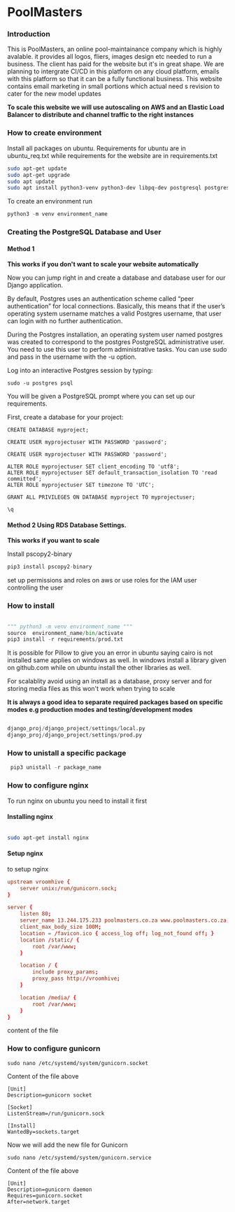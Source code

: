 # PoolMasters

### Introduction

This is PoolMasters, an online pool-maintainance company which is highly avalable. it provides all logos, fliers, images design etc needed to run a business. The client has paid for the website but it's in great shape. We are planning to intergrate  CI/CD in this platform on any cloud platform, emails with this platform so that it can be a fully functional business. This website contains email marketing in small portions which actual need s revision to cater for the new model updates

__To scale this website we will use autoscaling on AWS and an Elastic Load Balancer to distribute and channel traffic to the right instances__



### How to create environment

Install all packages on ubuntu. Requirements for ubuntu are in ubuntu_req.txt while requirements for the website are in requirements.txt

```bash
sudo apt-get update
sudo apt-get upgrade
sudo apt update
sudo apt install python3-venv python3-dev libpq-dev postgresql postgresql-contrib nginx curl
```

To create an environment run

```python
python3 -m venv environment_name
```

### Creating the PostgreSQL Database and User 

#### Method 1

__This works if you don't want to scale your website automatically__

Now you can jump right in and create a database and database user for our Django application.

By default, Postgres uses an authentication scheme called “peer authentication” for local connections. Basically, this means that if the user’s operating system username matches a valid Postgres username, that user can login with no further authentication.

During the Postgres installation, an operating system user named postgres was created to correspond to the postgres PostgreSQL administrative user. You need to use this user to perform administrative tasks. You can use sudo and pass in the username with the -u option.

Log into an interactive Postgres session by typing:

```
sudo -u postgres psql
```

You will be given a PostgreSQL prompt where you can set up our requirements.

First, create a database for your project:

```postgresql
CREATE DATABASE myproject;
```

```postgresql
CREATE USER myprojectuser WITH PASSWORD 'password';
```

```postgresql
CREATE USER myprojectuser WITH PASSWORD 'password';
```

```postgresql
ALTER ROLE myprojectuser SET client_encoding TO 'utf8';
ALTER ROLE myprojectuser SET default_transaction_isolation TO 'read committed';
ALTER ROLE myprojectuser SET timezone TO 'UTC';
```

```postgresql
GRANT ALL PRIVILEGES ON DATABASE myproject TO myprojectuser;
```

```postgresql
\q
```


#### Method 2 Using RDS Database Settings.

__This works if you want to scale__

Install pscopy2-binary

```python
pip3 install pscopy2-binary
```

set up permissions and roles on aws or use roles for the IAM user controlling the user

### How to install


```python

""" python3 -m venv environment_name """
source  environment_name/bin/activate
pip3 install -r requirements/prod.txt
```


It is possible for Pillow to give you an error in ubuntu saying cairo is not installed same applies on windows as well. In windows install a library given on github.com while on ubuntu install the other libraries as well.

For scalablity avoid using an install as a database, proxy server and for storing media files as this won't work when trying to scale

__It is always a good idea to separate required packages based on specific modes e.g production modes and testing/development modes__

```python

django_proj/django_project/settings/local.py
django_proj/django_project/settings/prod.py
```

### How to unistall a specific package

```python
 pip3 unistall -r package_name
```
### How to configure nginx

To run nginx on ubuntu you need to install it first
#### Installing nginx

```bash

sudo apt-get install nginx
```
#### Setup nginx

to setup nginx

```conf
upstream vroomhive {
    server unix:/run/gunicorn.sock;
}

server {
    listen 80;
    server_name 13.244.175.233 poolmasters.co.za www.poolmasters.co.za;
    client_max_body_size 100M;
    location = /favicon.ico { access_log off; log_not_found off; }
    location /static/ {
        root /var/www;
    }

    location / {
        include proxy_params;
        proxy_pass http://vroomhive;
    }

    location /media/ {
        root /var/www;
    }
}
```
content of the file

### How to configure gunicorn

```
sudo nano /etc/systemd/system/gunicorn.socket
```

Content of the file above
```
[Unit]
Description=gunicorn socket

[Socket]
ListenStream=/run/gunicorn.sock

[Install]
WantedBy=sockets.target
```

Now we will add the new file for Gunicorn

```
sudo nano /etc/systemd/system/gunicorn.service
```

Content of the file above
```
[Unit]
Description=gunicorn daemon
Requires=gunicorn.socket
After=network.target
```



<!-- ### How to build a buildspec File -->


<!-- ### How to build a AppSpec File -->

<!-- https://www.blsoutdoorliving.com/about-us/ -->

<!-- https://hasbrouckpoolandspa.com/ -->

<!-- https://www.asppoolco.com/ -->